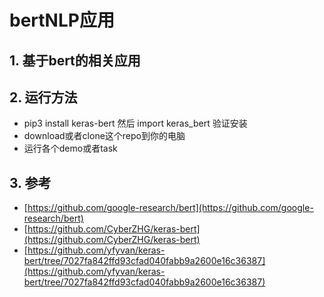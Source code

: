 # bertNLP应用

## 1. 基于bert的相关应用

## 2. 运行方法

- pip3 install keras-bert 然后 import keras_bert 验证安装
- download或者clone这个repo到你的电脑
- 运行各个demo或者task

## 3. 参考

- [https://github.com/google-research/bert](https://github.com/google-research/bert)
- [https://github.com/CyberZHG/keras-bert](https://github.com/CyberZHG/keras-bert)
- [https://github.com/yfyvan/keras-bert/tree/7027fa842ffd93cfad040fabb9a2600e16c36387](https://github.com/yfyvan/keras-bert/tree/7027fa842ffd93cfad040fabb9a2600e16c36387)

